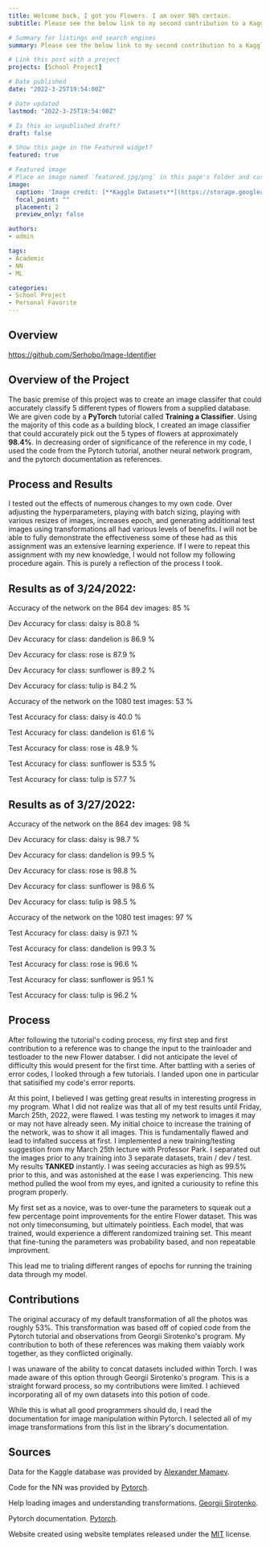 ```yaml
---
title: Welcome back, I got you Flowers. I am over 98% certain.
subtitle: Please see the below link to my second contribution to a Kaggle Compettion. I was able to achieve a higher accurracy from our tutorial code by creating a train / dev / test system, and trialing different hyperparamets. Take a look for yourself!

# Summary for listings and search engines
summary: Please see the below link to my second contribution to a Kaggle Compettion. I was able to achieve a higher accurracy from our tutorial code by creating a train / dev / test system, and trialing different hyperparamets. Take a look for yourself!

# Link this post with a project
projects: [School Project]

# Date published
date: "2022-3-25T19:54:00Z"

# Date updated
lastmod: "2022-3-25T19:54:00Z"

# Is this an unpublished draft?
draft: false

# Show this page in the Featured widget?
featured: true

# Featured image
# Place an image named `featured.jpg/png` in this page's folder and customize its options here.
image:
  caption: 'Image credit: [**Kaggle Datasets**](https://storage.googleapis.com/kaggle-datasets-images/8782/12270/c3af536d14e386a2bfd356d1cd84b67e/dataset-cover.jpg?t=2018-01-06-14-10-54)'
  focal_point: ""
  placement: 2
  preview_only: false

authors:
- admin

tags:
- Academic
- NN
- ML

categories:
- School Project
- Personal Favorite
---
```


## Overview

https://github.com/Serhobo/Image-Identifier


## Overview of the Project

The basic premise of this project was to create an image classifer that could accurately classify 5 different types of flowers from a supplied database. We are given code by a **PyTorch** tutorial called **Training a Classifier**. Using the majority of this code as a building block, I created an image classifier that could accurately pick out the 5 types of flowers at approximately **98.4%**. In decreasing order of significance of the reference in my code, I used the code from the Pytorch tutorial, another neural network program, and the pytorch documentation as references. 

## Process and Results

I tested out the effects of numerous changes to my own code. Over adjusting the hyperparameters, playing with batch sizing, playing with various resizes of images, increases epoch, and generating additional test images using transformations all had various levels of benefits. I will not be able to fully demonstrate the effectiveness some of these had as this assignment was an extensive learning experience. If I were to repeat this assignment with my new knowledge, I would not follow my following procedure again. This is purely a reflection of the process I took.

## Results as of 3/24/2022:

Accuracy of the network on the 864 dev images: 85 %

Dev Accuracy for class: daisy is 80.8 %

Dev Accuracy for class: dandelion is 86.9 %

Dev Accuracy for class: rose  is 87.9 %

Dev Accuracy for class: sunflower is 89.2 %

Dev Accuracy for class: tulip is 84.2 %

Accuracy of the network on the 1080 test images: 53 %

Test Accuracy for class: daisy is 40.0 %

Test Accuracy for class: dandelion is 61.6 %

Test Accuracy for class: rose  is 48.9 %

Test Accuracy for class: sunflower is 53.5 %

Test Accuracy for class: tulip is 57.7 %

## Results as of 3/27/2022:

Accuracy of the network on the 864 dev images: 98 %

Dev Accuracy for class: daisy is 98.7 %

Dev Accuracy for class: dandelion is 99.5 %

Dev Accuracy for class: rose  is 98.8 %

Dev Accuracy for class: sunflower is 98.6 %

Dev Accuracy for class: tulip is 98.5 %

Accuracy of the network on the 1080 test images: 97 %

Test Accuracy for class: daisy is 97.1 %

Test Accuracy for class: dandelion is 99.3 %

Test Accuracy for class: rose  is 96.6 %

Test Accuracy for class: sunflower is 95.1 %

Test Accuracy for class: tulip is 96.2 %

## Process

After following the tutorial's coding process, my first step and first contribution to a reference was to change the input to the trainloader and testloader to the new Flower databser. I did not anticipate the level of difficulty this would present for the first time. After battling with a series of error codes, I looked through a few tutorials. I landed upon one in particular that satisified my code's error reports.

At this point, I believed I was getting great results in interesting progress in my program. What I did not realize was that all of my test results until Friday, March 25th, 2022, were flawed. I was testing my network to images it may or may not have already seen. My initial choice to increase the training of the network, was to show it all images. This is fundamentally flawed and lead to infalted success at first. I implemented a new training/testing suggestion from my March 25th lecture with Professor Park. I separated out the images prior to any training into 3 separate datasets, train / dev / test. My results **TANKED** instantly. I was seeing accuracies as high as 99.5% prior to this, and was astonished at the ease I was experiencing. This new method pulled the wool from my eyes, and ignited a curiousity to refine this program properly. 

My first set as a novice, was to over-tune the parameters to squeak out a few percentage point improvements for the entire Flower dataset. This was not only timeconsuming, but ultimately pointless. Each model, that was trained, would experience a different randomized training set. This meant that fine-tuning the parameters was probability based, and non repeatable improvment. 

This lead me to trialing different ranges of epochs for running the training data through my model. 

## Contributions

The original accuracy of my default transformation of all the photos was roughly 53%. This transformation was based off of copied code from the Pytorch tutorial and observations from Georgii Sirotenko's program. My contribution to both of these references was making them vaiably work together, as they conflicted originally. 

I was unaware of the ability to concat datasets included within Torch. I was made aware of this option through Georgii Sirotenko's program. This is a straight forward process, so my contributions were limited. I achieved incorporating all of my own datasets into this potion of code.

While this is what all good programmers should do, I read the documentation for image manipulation within Pytorch. I selected all of my image transformations from this list in the library's documentation.

## Sources

Data for the Kaggle database was provided by [Alexander Mamaev](https://www.kaggle.com/datasets/alxmamaev/flowers-recognition).

Code for the NN was provided by [Pytorch](https://pytorch.org/tutorials/beginner/blitz/cifar10_tutorial.html#sphx-glr-beginner-blitz-cifar10-tutorial-py).

Help loading images and understanding transformations. [Georgii Sirotenko](https://www.kaggle.com/code/georgiisirotenko/pytorch-flowers-translearing-ensemble-test-99-67).

Pytorch documentation. [Pytorch](https://pytorch.org/vision/stable/auto_examples/plot_transforms.html#sphx-glr-auto-examples-plot-transforms-py).

Website created using website templates released under the [MIT](https://github.com/wowchemy/wowchemy-hugo-modules/blob/master/LICENSE.md) license.
